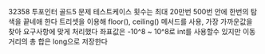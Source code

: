 32358 투포인터 골드5 문제
테스트케이스 횟수는 최대 20만번
500번 안에 한번의 탐색을 끝네애 한다
트리셋을 이용해 floor(), ceiling() 메서드를 사용, 가장 가까운값을 찾아
요구사항에 맞게 처리했다
좌표값은 -10^8 ~ 10^8로 int를 사용할수 있지만
이동거리의 총 합은 long으로 저장한다
